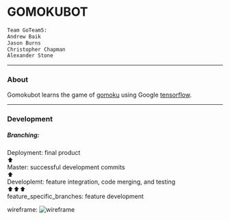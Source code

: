 # GOMOKUBOT

```python
Team GoTeam5:
Andrew Baik
Jason Burns
Christopher Chapman
Alexander Stone
```

---

### About
Gomokubot learns the game of [gomoku](https://en.wikipedia.org/wiki/Gomoku) using 
Google [tensorflow](https://www.tensorflow.org/).

---

### Development

##### Branching:

Deployment: final product<br>
:arrow_up:<br>
Master: successful development commits<br>
:arrow_up:<br>
Developlemt: feature integration, code merging, and testing<br>
:arrow_up::arrow_up::arrow_up:<br>
feature_specific_branches: feature development<br>

wireframe:
![wireframe](https://github.com/GoTeam5/Gokomubot/blob/master/assets/GOMOKU.jpg) <br>